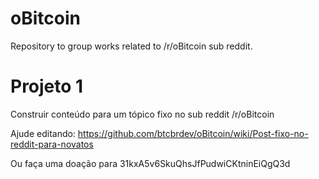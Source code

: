 # oBitcoin
Repository to group works related to /r/oBitcoin sub reddit.

# Projeto 1
Construir conteúdo para um tópico fixo no sub reddit /r/oBitcoin

Ajude editando: https://github.com/btcbrdev/oBitcoin/wiki/Post-fixo-no-reddit-para-novatos

Ou faça uma doação para 31kxA5v6SkuQhsJfPudwiCKtninEiQgQ3d

